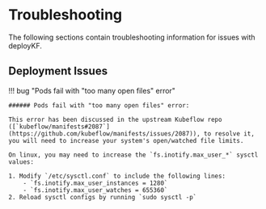 # Troubleshooting

The following sections contain troubleshooting information for issues with deployKF.

## Deployment Issues

!!! bug "Pods fail with "too many open files" error"

    ###### Pods fail with "too many open files" error:

    This error has been discussed in the upstream Kubeflow repo ([`kubeflow/manifests#2087`](https://github.com/kubeflow/manifests/issues/2087)), to resolve it, you will need to increase your system's open/watched file limits.

    On linux, you may need to increase the `fs.inotify.max_user_*` sysctl values:

    1. Modify `/etc/sysctl.conf` to include the following lines:
        - `fs.inotify.max_user_instances = 1280`
        - `fs.inotify.max_user_watches = 655360`
    2. Reload sysctl configs by running `sudo sysctl -p`